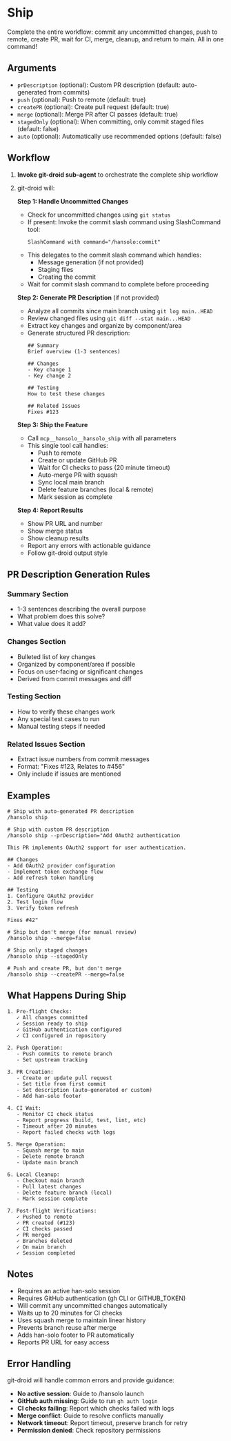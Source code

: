 # Ship

Complete the entire workflow: commit any uncommitted changes, push to remote, create PR, wait for CI, merge, cleanup, and return to main. All in one command!

## Arguments

- `prDescription` (optional): Custom PR description (default: auto-generated from commits)
- `push` (optional): Push to remote (default: true)
- `createPR` (optional): Create pull request (default: true)
- `merge` (optional): Merge PR after CI passes (default: true)
- `stagedOnly` (optional): When committing, only commit staged files (default: false)
- `auto` (optional): Automatically use recommended options (default: false)

## Workflow

1. **Invoke git-droid sub-agent** to orchestrate the complete ship workflow
2. git-droid will:

   **Step 1: Handle Uncommitted Changes**
   - Check for uncommitted changes using `git status`
   - If present: Invoke the commit slash command using SlashCommand tool:
     ```
     SlashCommand with command="/hansolo:commit"
     ```
   - This delegates to the commit slash command which handles:
     - Message generation (if not provided)
     - Staging files
     - Creating the commit
   - Wait for commit slash command to complete before proceeding

   **Step 2: Generate PR Description** (if not provided)
   - Analyze all commits since main branch using `git log main..HEAD`
   - Review changed files using `git diff --stat main...HEAD`
   - Extract key changes and organize by component/area
   - Generate structured PR description:
     ```
     ## Summary
     Brief overview (1-3 sentences)

     ## Changes
     - Key change 1
     - Key change 2

     ## Testing
     How to test these changes

     ## Related Issues
     Fixes #123
     ```

   **Step 3: Ship the Feature**
   - Call `mcp__hansolo__hansolo_ship` with all parameters
   - This single tool call handles:
     - Push to remote
     - Create or update GitHub PR
     - Wait for CI checks to pass (20 minute timeout)
     - Auto-merge PR with squash
     - Sync local main branch
     - Delete feature branches (local & remote)
     - Mark session as complete

   **Step 4: Report Results**
   - Show PR URL and number
   - Show merge status
   - Show cleanup results
   - Report any errors with actionable guidance
   - Follow git-droid output style

## PR Description Generation Rules

### Summary Section
- 1-3 sentences describing the overall purpose
- What problem does this solve?
- What value does it add?

### Changes Section
- Bulleted list of key changes
- Organized by component/area if possible
- Focus on user-facing or significant changes
- Derived from commit messages and diff

### Testing Section
- How to verify these changes work
- Any special test cases to run
- Manual testing steps if needed

### Related Issues Section
- Extract issue numbers from commit messages
- Format: "Fixes #123, Relates to #456"
- Only include if issues are mentioned

## Examples

```
# Ship with auto-generated PR description
/hansolo ship

# Ship with custom PR description
/hansolo ship --prDescription="Add OAuth2 authentication

This PR implements OAuth2 support for user authentication.

## Changes
- Add OAuth2 provider configuration
- Implement token exchange flow
- Add refresh token handling

## Testing
1. Configure OAuth2 provider
2. Test login flow
3. Verify token refresh

Fixes #42"

# Ship but don't merge (for manual review)
/hansolo ship --merge=false

# Ship only staged changes
/hansolo ship --stagedOnly

# Push and create PR, but don't merge
/hansolo ship --createPR --merge=false
```

## What Happens During Ship

```
1. Pre-flight Checks:
   ✓ All changes committed
   ✓ Session ready to ship
   ✓ GitHub authentication configured
   ✓ CI configured in repository

2. Push Operation:
   - Push commits to remote branch
   - Set upstream tracking

3. PR Creation:
   - Create or update pull request
   - Set title from first commit
   - Set description (auto-generated or custom)
   - Add han-solo footer

4. CI Wait:
   - Monitor CI check status
   - Report progress (build, test, lint, etc)
   - Timeout after 20 minutes
   - Report failed checks with logs

5. Merge Operation:
   - Squash merge to main
   - Delete remote branch
   - Update main branch

6. Local Cleanup:
   - Checkout main branch
   - Pull latest changes
   - Delete feature branch (local)
   - Mark session complete

7. Post-flight Verifications:
   ✓ Pushed to remote
   ✓ PR created (#123)
   ✓ CI checks passed
   ✓ PR merged
   ✓ Branches deleted
   ✓ On main branch
   ✓ Session completed
```

## Notes

- Requires an active han-solo session
- Requires GitHub authentication (gh CLI or GITHUB_TOKEN)
- Will commit any uncommitted changes automatically
- Waits up to 20 minutes for CI checks
- Uses squash merge to maintain linear history
- Prevents branch reuse after merge
- Adds han-solo footer to PR automatically
- Reports PR URL for easy access

## Error Handling

git-droid will handle common errors and provide guidance:

- **No active session**: Guide to /hansolo launch
- **GitHub auth missing**: Guide to run `gh auth login`
- **CI checks failing**: Report which checks failed with logs
- **Merge conflict**: Guide to resolve conflicts manually
- **Network timeout**: Report timeout, preserve branch for retry
- **Permission denied**: Check repository permissions
